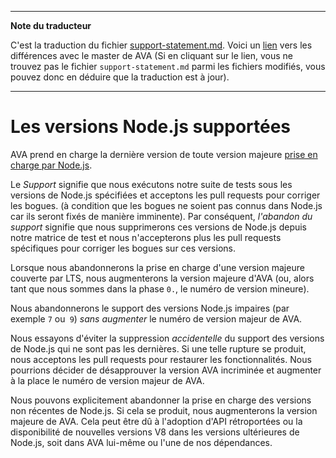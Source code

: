 ___
**Note du traducteur**

C'est la traduction du fichier [support-statement.md](https://github.com/avajs/ava/blob/master/docs/support-statement.md). Voici un [lien](https://github.com/avajs/ava/compare/2e54c17b0090668c6dfac57cd35f5eacf92432fa...master#diff-37d8e3b2a468fc951f0ab91473264dd1) vers les différences avec le master de AVA (Si en cliquant sur le lien, vous ne trouvez pas le fichier `support-statement.md` parmi les fichiers modifiés, vous pouvez donc en déduire que la traduction est à jour).
___
# Les versions Node.js supportées

AVA prend en charge la dernière version de toute version majeure [prise en charge par Node.js](https://github.com/nodejs/Release#release-schedule).

Le *Support* signifie que nous exécutons notre suite de tests sous les versions de Node.js spécifiées et acceptons les pull requests pour corriger les bogues. (à condition que les bogues ne soient pas connus dans Node.js car ils seront fixés de manière imminente). Par conséquent, *l'abandon du support* signifie que nous supprimerons ces versions de Node.js depuis notre matrice de test et nous n'accepterons plus les pull requests spécifiques pour corriger les bogues sur ces versions.

Lorsque nous abandonnerons la prise en charge d'une version majeure couverte par LTS, nous augmenterons la version majeure d'AVA (ou, alors tant que nous sommes dans la phase `0.`, le numéro de version mineure).

Nous abandonnerons le support des versions Node.js impaires (par exemple `7` ou` 9`) *sans augmenter* le numéro de version majeur de AVA.

Nous essayons d'éviter la suppression *accidentelle* du support des versions de Node.js qui ne sont pas les dernières. Si une telle rupture se produit, nous acceptons les pull requests pour restaurer les fonctionnalités. Nous pourrions décider de désapprouver la version AVA incriminée et augmenter à la place le numéro de version majeur de AVA.

Nous pouvons explicitement abandonner la prise en charge des versions non récentes de Node.js. Si cela se produit, nous augmenterons la version majeure de AVA. Cela peut être dû à l'adoption d'API rétroportées ou la disponibilité de nouvelles versions V8 dans les versions ultérieures de Node.js, soit dans AVA lui-même ou l'une de nos dépendances.
